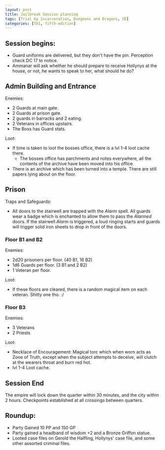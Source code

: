 ```yaml
---
layout: post
title: Jailbreak Session planning
tags: [Trial by Incarceration, Dungeons and Dragons, 5E]
categories: [TbI, fifth-edition]
---
```


## Session begins:

- Guard uniforms are delivered, but they don't have the pin. Perception check DC 17 to notice.
- Ammanar will ask whether he should prepare to receive Hollynys at the house, or not, he wants to speak to her, what should he do?

## Admin Building and Entrance

Enemies:
- 2 Guards at main gate.
- 2 Guards at prison gate.
- 2 guards in barracks and 2 eating.
- 2 Veterans in offices upstairs.
- The Boss has Guard stats.

Loot:
- If time is taken to loot the bosses office, there is a lvl 1-4 loot cache there.
  - The bosses office has parchments and notes everywhere, all the contents of the archive have been moved into his office.
- There is an archive which has been turned into a temple. There are still papers lying about on the floor.

## Prison

Traps and Safeguards:
- All doors to the stairwell are trapped with the _Alarm_ spell. All guards wear a badge which is enchanted to allow them to pass the _Alarmed_ doors. If the stairwell _Alarm_ is triggered, a loud ringing starts and guards will trigger solid iron sheets to drop in front of the doors.

### Floor B1 and B2

Enemies:
- 2d20 prisoners per floor. (40 B1, 16 B2)
- 1d6 Guards per floor. (3 B1 and 2 B2)
- 1 Veteran per floor.

Loot:
- If these floors are cleared, there is a random magical item on each veteran. Shitty one tho. :/

### Floor B3

Enemies:
- 3 Veterans
- 2 Priests

Loot:
- Necklace of Encouragement: Magical torc which when worn acts as Zone of Truth, except when the subject attempts to deceive, will clutch at the wearers throat and burn red hot.
- lvl 1-4 Loot cache.


## Session End

The empire will lock down the quarter within 30 minutes, and the city within 2 hours. Checkpoints established at all crossings between quarters.

## Roundup:

- Party Gained 10 PP and 150 GP
- Party gained a headband of wisdom +2 and a Bronze Griffon statue.
- Looted case files on Gerold the Halfling, Hollynys' case file, and some other assorted criminal files.
